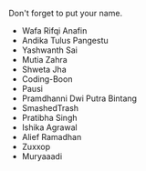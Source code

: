 Don't forget to put your name.

- Wafa Rifqi Anafin
- Andika Tulus Pangestu
- Yashwanth Sai
- Mutia Zahra
- Shweta Jha
- Coding-Boon
- Pausi
- Pramdhanni Dwi Putra Bintang
- SmashedTrash
- Pratibha Singh
- Ishika Agrawal
- Alief Ramadhan
- Zuxxop
- Muryaaadi
